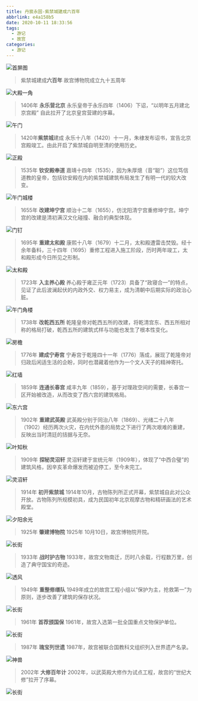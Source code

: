 ```yaml
---
title: 丹宸永固-紫禁城建成六百年
abbrlink: e4a158b5
date: 2020-10-11 18:33:56
tags:
  - 游记
  - 故宫
categories:
  - 游记
---
```


![首屏图](https://s3.ax1x.com/2021/01/13/sNPKDH.jpg)

<!-- more -->

> 紫禁城建成**六百年**
> 故宫博物院成立九十五周年

![大殿一角](https://s3.ax1x.com/2021/01/13/sNCzgU.jpg)

> 1406年 **永乐营北京**
> 永乐皇帝于永乐四年（1406）下诏，“以明年五月建北京宫殿”
自此拉开了北京皇宫营建的序幕。

![午门](https://s3.ax1x.com/2021/01/13/sNPkU1.jpg)

> 1420年**紫禁城**建成
> 永乐十八年（1420）十一月，朱棣发布诏书，宣告北京宫殿竣工。由此开启了紫禁城自明至清的使用历史。

![正殿](https://s3.ax1x.com/2021/01/13/sNPegO.jpg)

> 1535年 **钦安殿奉道**
> 嘉靖十四年（1535），因为朱厚熜（音“聪”）这位笃信道教的皇帝，包括钦安殿在内的紫禁城建筑布局发生了有明一代的较大改变。

![午门城楼](https://s3.ax1x.com/2021/01/13/sNP9u4.jpg)

> 1655年 **改建坤宁宫**
> 顺治十二年（1655），仿沈阳清宁宫重修坤宁宫。坤宁宫的改建是清初满汉文化碰撞、融合的典型体现。

![门钉](https://s3.ax1x.com/2021/01/13/sNPPb9.jpg)

> 1695年 **重建太和殿**
> 康熙十八年（1679）十二月，太和殿遭雷击焚毁。经十余年备料，三十四年（1695）重修工程进入施工阶段，历时两年竣工，太和殿形成今日所见之形制。

![太和殿](https://s3.ax1x.com/2021/01/13/sNPMbd.jpg)

> 1723年 **入主养心殿**
> 养心殿于雍正元年（1723）具备了“政寝合一”的特点，见证了此后波澜起伏的内政外交、权力易主，成为清朝中后期实际的政治心脏。

![午门角楼](https://s3.ax1x.com/2021/01/13/sNPZ8K.jpg)

> 1738年 **改乾西五所**
> 乾隆皇帝对乾西五所的改建，将乾清宫东、西五所相对称的格局打破，乾西五所的建筑式样与功能也发生了根本性变化。

![房檐](https://s3.ax1x.com/2021/01/13/sNPA4x.jpg)

> 1776年 **建成宁寿宫**
> 宁寿宫于乾隆四十一年（1776）落成，展现了乾隆帝对归政后闲适生活的企盼，同时也潜藏着他作为一个文人天子的精神寄托。

![红墙](https://s3.ax1x.com/2021/01/13/sNPSvF.jpg)

> 1859年 **连通长春宫**
> 咸丰九年（1859），基于对理政空间的需要，长春宫一区开始被改造，从而改变了西六宫的建筑格局。

![东六宫](https://s3.ax1x.com/2021/01/13/sNPCDJ.jpg)

> 1902年 **重建武英殿**
> 武英殿分别于同治八年（1869）、光绪二十八年（1902）经历两次火灾，在内忧外患的局势之下进行了两次艰难的重建，反映出当时清廷的拮据与无奈。

![叶知秋](https://s3.ax1x.com/2021/01/13/sNudUS.jpg)

> 1909年 **探秘灵沼轩**
> 灵沼轩建于宣统元年（1909年），体现了“中西合璧”的建筑风格，因辛亥革命爆发而被迫停工，至今未完工。

![灵沼轩](https://s3.ax1x.com/2021/01/13/sNuw4g.jpg)

> 1914年 **初开紫禁城**
> 1914年10月，古物陈列所正式开幕，紫禁城自此对公众开放。古物陈列所规模初具，成为民国初年北京观摩古物和精研画法的艺术殿堂。

![夕阳余光](https://s3.ax1x.com/2021/01/13/sNPFER.jpg)

> 1925年 **肇建博物院**
> 1925年 10月10日，故宫博物院开院。

![长街](https://s3.ax1x.com/2021/01/13/sNuaE8.jpg)

> 1933年 **战时护古物**
> 1933年，故宫文物南迁，历时八余载，行程数万里，创造了典守国宝的奇迹。

![透风](https://s3.ax1x.com/2021/01/13/sNuNHf.jpg)

> 1949年 **重整修缮队**
> 1949年成立的故宫工程小组以“保护为主，抢救第一”为原则，逐步改善了建筑的保存状况。

![长街](https://s3.ax1x.com/2021/01/13/sNP1UI.jpg)

> 1961年 **首荐颁国保**
> 1961年，故宫入选第一批全国重点文物保护单位。

![长街](https://s3.ax1x.com/2021/01/13/sNPlVA.jpg)

> 1987年 **瑰宝列世遗**
> 1987年，故宫被联合国教科文组织列入世界遗产名录。

![神兽](https://s3.ax1x.com/2021/01/13/sNuD3j.jpg)

> 2002年 **大修百年计**
> 2002年，以武英殿大修作为试点工程，故宫的“世纪大修”拉开了序幕。

![长街](https://s3.ax1x.com/2021/01/13/sNPGPP.jpg)